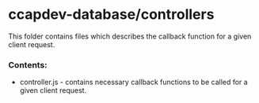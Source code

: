 # ccapdev-database/controllers

This folder contains files which describes the callback function for a given client request.

### Contents:
- controller.js - contains necessary callback functions to be called for a given client request.
